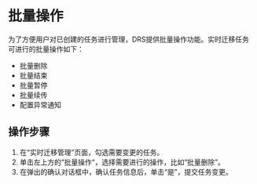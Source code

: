 # 批量操作<a name="drs_03_1133"></a>

为了方便用户对已创建的任务进行管理，DRS提供批量操作功能。实时迁移任务可进行的批量操作如下：

-   批量删除
-   批量结束
-   批量暂停
-   批量续传
-   配置异常通知

## 操作步骤<a name="section717717481420"></a>

1.  在“实时迁移管理”页面，勾选需要变更的任务。
2.  单击左上方的“批量操作“，选择需要进行的操作，比如“批量删除”。
3.  在弹出的确认对话框中，确认任务信息后，单击“是”，提交任务变更。


